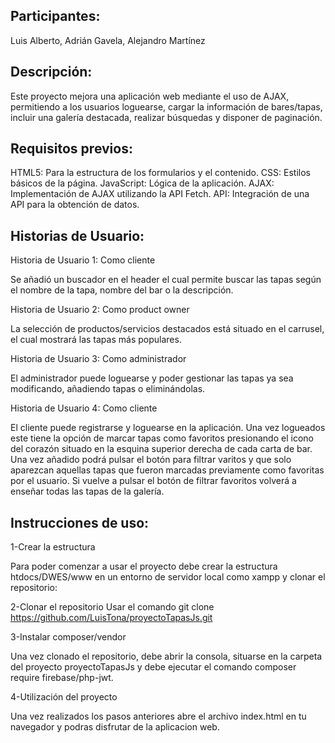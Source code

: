 ## Participantes:
 
Luis Alberto, Adrián Gavela, Alejandro Martínez
 
## Descripción:
 
Este proyecto mejora una aplicación web mediante el uso de AJAX, permitiendo a los usuarios loguearse, cargar la información de bares/tapas, incluir una galería destacada, realizar búsquedas y disponer de paginación.
 
## Requisitos previos:
 
  HTML5: Para la estructura de los formularios y el contenido.
  CSS: Estilos básicos de la página. 
  JavaScript: Lógica de la aplicación.
  AJAX: Implementación de AJAX utilizando la API Fetch.
  API: Integración de una API para la obtención de datos.
 
## Historias de Usuario:
 
  Historia de Usuario 1: Como cliente
 
  Se añadió un buscador en el header el cual permite buscar las tapas según el nombre de la tapa, nombre del bar o la descripción.
 
  Historia de Usuario 2: Como product owner
 
  La selección de productos/servicios destacados está situado en el carrusel, el cual mostrará las tapas más populares.
 
  Historia de Usuario 3: Como administrador
 
  El administrador puede loguearse y poder gestionar las tapas ya sea modificando, añadiendo tapas o eliminándolas.
 
  Historia de Usuario 4: Como cliente
 
  El cliente puede registrarse y loguearse en la aplicación. Una vez logueados este tiene la opción de marcar tapas como favoritos presionando el icono del corazón situado en la esquina superior 
derecha de cada carta de bar. Una vez añadido podrá pulsar el botón para filtrar varitos y que solo aparezcan aquellas tapas que fueron marcadas previamente como favoritas por el usuario. Si vuelve a 
pulsar el botón de filtrar favoritos volverá a enseñar todas las tapas de la galería.
 
## Instrucciones de uso:
  1-Crear la estructura
  
  Para poder comenzar a usar el proyecto debe crear la estructura htdocs/DWES/www en un entorno de servidor local como xampp y clonar el repositorio:
  
  2-Clonar el repositorio
  Usar el comando 
  git clone https://github.com/LuisTona/proyectoTapasJs.git
  
  3-Instalar composer/vendor
  
  Una vez clonado el repositorio, debe abrir la consola, situarse en la carpeta del proyecto proyectoTapasJs y debe ejecutar el comando
  composer require firebase/php-jwt.
  
  4-Utilización del proyecto
  
  Una vez realizados los pasos anteriores abre el archivo index.html en tu navegador y podras disfrutar de la aplicacion web.